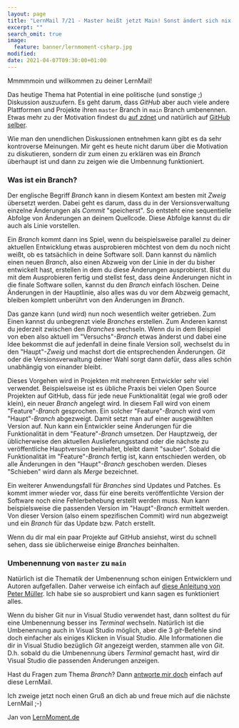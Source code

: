 ```yaml
---
layout: page
title: "LernMail 7/21 - Master heißt jetzt Main! Sonst ändert sich nix."
excerpt: ""
search_omit: true
image:
  feature: banner/lernmoment-csharp.jpg
modified:
date: 2021-04-07T09:30:00+01:00
---
```


Mmmmmoin und willkommen zu deiner LernMail!

Das heutige Thema hat Potential in eine politische (und sonstige ;) Diskussion auszuufern. Es geht darum, dass *GitHub* aber auch viele andere Plattformen und Projekte ihren `master` Branch in `main` Branch umbenennen. Etwas mehr zu der Motivation findest du [auf zdnet](https://www.zdnet.de/88382832/github-will-ab-naechsten-monat-master-durch-main-ersetzen/) und natürlich auf [GitHub selber](https://github.com/github/renaming).

Wie man den unendlichen Diskussionen entnehmen kann gibt es da sehr kontroverse Meinungen. Mir geht es heute nicht darum über die Motivation zu diskutieren, sondern dir zum einen zu erklären was ein *Branch* überhaupt ist und dann zu zeigen wie die Umbennung funktioniert.

### Was ist ein Branch?
Der englische Begriff *Branch* kann in diesem Kontext am besten mit *Zweig* übersetzt werden. Dabei geht es darum, dass du in der Versionsverwaltung einzelne Änderungen als *Commit* "speicherst". So entsteht eine sequentielle Abfolge von Änderungen an deinem Quellcode. Diese Abfolge kannst du dir auch als Linie vorstellen.

Ein *Branch* kommt dann ins Spiel, wenn du beispielsweise parallel zu deiner aktuellen Entwicklung etwas ausprobieren möchtest von dem du noch nicht weißt, ob es tatsächlich in deine Software soll. Dann kannst du nämlich einen neuen *Branch*, also einen Abzweig von der Linie in der du bisher entwickelt hast, erstellen in dem du diese Änderungen ausprobierst. Bist du mit dem Ausprobieren fertig und stellst fest, dass deine Änderungen nicht in die finale Software sollen, kannst du den *Branch* einfach löschen. Deine Änderungen in der Hauptlinie, also alles was du vor dem Abzweig gemacht, bleiben komplett unberührt von den Änderungen im *Branch*.

Das ganze kann (und wird) nun noch wesentlich weiter getrieben. Zum Einen kannst du unbegrenzt viele *Branches* erstellen. Zum Anderen kannst du jederzeit zwischen den *Branches* wechseln. Wenn du in dem Beispiel von eben also aktuell im "Versuchs"*-Branch* etwas änderst und dabei eine Idee bekommst die auf jedenfall in deine finale Version soll, wechselst du in den "Haupt"*-Zweig* und machst dort die entsprechenden Änderungen. *Git* oder die Versionsverwaltung deiner Wahl sorgt dann dafür, dass alles schön unabhängig von einander bleibt.

Dieses Vorgehen wird in Projekten mit mehreren Entwickler sehr viel verwendet. Beispielsweise ist es übliche Praxis bei vielen Open Source Projekten auf GitHub, dass für jede neue Funktionalität (egal wie groß oder klein), ein neuer *Branch* angelegt wird. In diesem Fall wird von einem "Feature"*-Branch* gesprochen. Ein solcher "Feature"*-Branch* wird vom "Haupt"-*Branch* abgezweigt. Damit setzt man auf einer ausgewählten Version auf. Nun kann ein Entwickler seine Änderungen für die Funktionalität in dem "Feature"-*Branch* umsetzen. Der Hauptzweig, der üblicherweise den aktuellen Auslieferungsstand oder die nächste zu veröffentliche Hauptversion beinhaltet, bleibt damit "sauber". Sobald die Funktionalität im "Feature"*-Branch* fertig ist, kann entschieden werden, ob alle Änderungen in den "Haupt"*-Branch* geschoben werden. Dieses "Schieben" wird dann als *Merge* bezeichnet.

Ein weiterer Anwendungsfall für *Branches* sind Updates und Patches. Es kommt immer wieder vor, dass für eine bereits veröffentlichte Version der Software noch eine Fehlerbehebung erstellt werden muss. Nun kann beispielsweise die passenden Version im "Haupt"*-Branch* ermittelt werden. Von dieser Version (also einem spezifischen Commit) wird nun abgezweigt und ein *Branch* für das Update bzw. Patch erstellt.

Wenn du dir mal ein paar Projekte auf GitHub ansiehst, wirst du schnell sehen, dass sie üblicherweise einige *Branches* beinhalten.

### Umbenennung von `master` zu `main`
Natürlich ist die Thematik der Umbenennung schon einigen Entwicklern und Autoren aufgefallen. Daher verweise ich einfach auf [diese Anleitung von Peter Müller](https://pmueller.de/github-branch-master-main/). Ich habe sie so ausprobiert und kann sagen es funktioniert alles.

Wenn du bisher Git nur in Visual Studio verwendet hast, dann solltest du für eine Umbenennung besser ins *Terminal* wechseln. Natürlich ist die Umbenennung auch in Visual Studio möglich, aber die 3 *git*-Befehle sind doch einfacher als einiges Klicken in Visual Studio. Alle Informationen die dir in Visual Studio bezüglich *Git* angezeigt werden, stammen alle von *Git*. D.h. sobald du die Umbenennung übers *Terminal* gemacht hast, wird dir Visual Studio die passenden Änderungen anzeigen.

Hast du Fragen zum Thema *Branch*? Dann [antworte mir doch](mailto:jan@lernmoment.de) einfach auf diese LernMail.

Ich zweige jetzt noch einen Gruß an dich ab und freue mich auf die nächste LernMail ;-)

Jan von [LernMoment.de](https://www.lernmoment.de)
